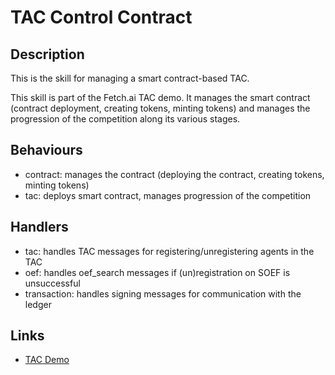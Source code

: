# TAC Control Contract

## Description

This is the skill for managing a smart contract-based TAC.

This skill is part of the Fetch.ai TAC demo. It manages the smart contract (contract deployment, creating tokens, minting tokens) and manages the progression of the competition along its various stages.

## Behaviours

* contract: manages the contract (deploying the contract, creating tokens, minting tokens) 
* tac:  deploys smart contract, manages progression of the competition

## Handlers

* tac: handles TAC messages for registering/unregistering agents in the TAC
* oef: handles oef_search messages if (un)registration on SOEF is unsuccessful
* transaction: handles signing messages for communication with the ledger

## Links

* <a href="https://docs.fetch.ai/aea/tac-skills-contract/" target="_blank">TAC Demo</a>
